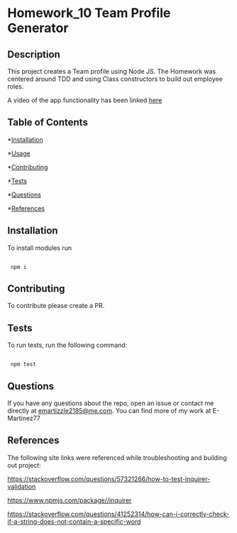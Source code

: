 # Homework_10 Team Profile Generator

## Description

This project creates a Team profile using Node JS. The Homework was centered around TDD and using Class constructors to build out employee roles.

A video of the app functionality has been linked [here](https://drive.google.com/file/d/1Rzg2pahfixB7NpGLFBdK4scg_3iBB9Xp/view)

## Table of Contents

\*[Installation](#installation)

\*[Usage](#usage)

\*[Contributing](#contributing)

\*[Tests](#tests)

\*[Questions](#tests)

\*[References](#references)

## Installation

To install modules run

```

 npm i

```

## Contributing

To contribute please create a PR.

## Tests

To run tests, run the following command:

```

 npm test

```

## Questions

If you have any questions about the repo, open an issue or contact me directly at emartizzle2185@me.com.
You can find more of my work at E-Martinez77

## References

The following site links were referenced while troubleshooting and building out project:

https://stackoverflow.com/questions/57321266/how-to-test-inquirer-validation

https://www.npmjs.com/package//inquirer

https://stackoverflow.com/questions/41252314/how-can-i-correctly-check-if-a-string-does-not-contain-a-specific-word

